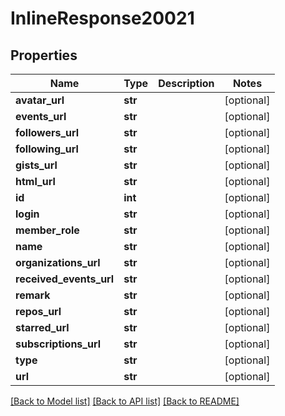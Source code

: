 # InlineResponse20021

## Properties
Name | Type | Description | Notes
------------ | ------------- | ------------- | -------------
**avatar_url** | **str** |  | [optional] 
**events_url** | **str** |  | [optional] 
**followers_url** | **str** |  | [optional] 
**following_url** | **str** |  | [optional] 
**gists_url** | **str** |  | [optional] 
**html_url** | **str** |  | [optional] 
**id** | **int** |  | [optional] 
**login** | **str** |  | [optional] 
**member_role** | **str** |  | [optional] 
**name** | **str** |  | [optional] 
**organizations_url** | **str** |  | [optional] 
**received_events_url** | **str** |  | [optional] 
**remark** | **str** |  | [optional] 
**repos_url** | **str** |  | [optional] 
**starred_url** | **str** |  | [optional] 
**subscriptions_url** | **str** |  | [optional] 
**type** | **str** |  | [optional] 
**url** | **str** |  | [optional] 

[[Back to Model list]](../README.md#documentation-for-models) [[Back to API list]](../README.md#documentation-for-api-endpoints) [[Back to README]](../README.md)

